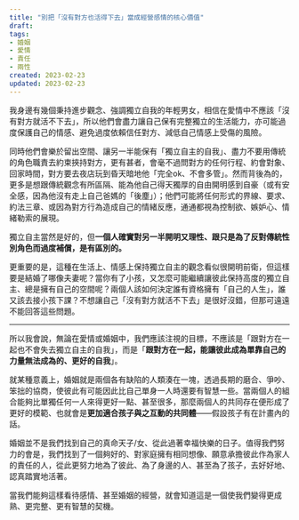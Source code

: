 ```yaml
---
title: "別把「沒有對方也活得下去」當成經營感情的核心價值"
draft: 
tags: 
- 婚姻
- 愛情
- 責任
- 兩性
created: 2023-02-23
updated: 2023-02-23
---
```

我身邊有幾個秉持進步觀念、強調獨立自我的年輕男女，相信在愛情中不應該「沒有對方就活不下去」，所以他們會盡力讓自己保有完整獨立的生活能力，亦可能過度保護自己的情感、避免過度依賴信任對方、減低自己情感上受傷的風險。

同時他們會樂於留出空間、讓另一半能保有「獨立自主的自我」、盡力不要用傳統的角色職責去約束挾持對方，更有甚者，會毫不過問對方的任何行程、約會對象、回家時間，對方要去夜店玩到昏天暗地他「完全ok、不會多管」。然而背後為的，更多是想跟傳統觀念有所區隔、能為他自己得天獨厚的自由開明感到自豪（或有安全感，因為他沒有走上自己爸媽的「後塵」）；他們可能將任何形式的界線、要求、約法三章、或因為對方行為造成自己的情緒反應，通通都視為控制欲、嫉妒心、情緒勒索的展現。

獨立自主當然是好的，但**一個人確實對另一半開明又理性、跟只是為了反對傳統性別角色而過度補償，是有區別的。**

更重要的是，這種在生活上、情感上保持獨立自主的觀念看似很開明前衛，但這樣要是結婚了哪像夫妻呢？當你有了小孩，又怎麼可能繼續讓彼此保持高度的獨立自主、總是擁有自己的空間呢？兩個人該如何決定誰有資格擁有「自己的人生」，誰又該去接小孩下課？不想讓自己「沒有對方就活不下去」是很好沒錯，但那可遠遠不能回答這些問題。

---

所以我會說，無論在愛情或婚姻中，我們應該注視的目標，不應該是「跟對方在一起也不會失去獨立自主的自我」，而是「**跟對方在一起，能讓彼此成為單靠自己的力量無法成為的、更好的自我**」。

就某種意義上，婚姻就是兩個各有缺陷的人類湊在一塊，透過長期的磨合、爭吵、笨拙的協商，使彼此有可能因此比自己單身一人時還要有智慧一些。當兩個人的組合能夠比單獨任何一人來得更好一點、甚至很多，那麼兩個人的共同存在便形成了更好的模範、也就會是**更加適合孩子與之互動的共同體**——假設孩子有在計畫內的話。

婚姻並不是我們找到自己的真命天子/女、從此過著幸福快樂的日子。值得我們努力的會是，我們找到了一個夠好的、對家庭擁有相同想像、願意承擔彼此作為家人的責任的人，從此更努力地為了彼此、為了身邊的人、甚至為了孩子，去好好地、認真踏實地活著。

當我們能夠這樣看待感情、甚至婚姻的經營，就會知道這是一個使我們變得更成熟、更完整、更有智慧的契機。